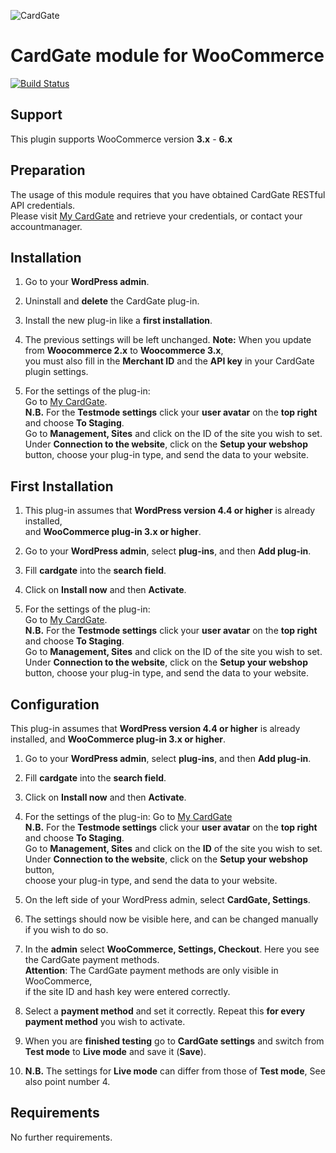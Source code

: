 ![CardGate](https://cdn.curopayments.net/thumb/200/logos/cardgate.png)

# CardGate module for WooCommerce

[![Build Status](https://travis-ci.org/cardgate/woocommerce.svg?branch=master)](https://travis-ci.org/cardgate/woocommerce)

## Support

This plugin supports WooCommerce version **3.x** - **6.x**

## Preparation

The usage of this module requires that you have obtained CardGate RESTful API credentials.  
Please visit [My CardGate](https://my.cardgate.com/) and retrieve your credentials, or contact your accountmanager.

## Installation

1. Go to your **WordPress admin**.

2. Uninstall and **delete** the CardGate plug-in.

3. Install the new plug-in like a **first installation**.

4. The previous settings will be left unchanged.
   **Note:** When you update from **Woocommerce 2.x** to **Woocommerce 3.x**,  
   you must also fill in the **Merchant ID** and the **API key** in your CardGate plugin settings.

5. For the settings of the plug-in:  
   Go to [My CardGate](https://my.cardgate.com/).  
   **N.B.** For the **Testmode settings** click your **user avatar** on the **top right** and choose **To Staging**.  
   Go to **Management, Sites** and click on the ID of the site you wish to set.  
   Under **Connection to the website**, click on the **Setup your webshop** button, choose your plug-in type, and send the data to your website.

## First Installation

1. This plug-in assumes that **WordPress version 4.4  or higher** is already installed,  
   and **WooCommerce plug-in 3.x or higher**.

2. Go to your **WordPress admin**, select **plug-ins**, and then **Add plug-in**.

3. Fill **cardgate** into the **search field**.

4. Click on **Install now** and then **Activate**.

5. For the settings of the plug-in:  
   Go to [My CardGate](https://my.cardgate.com/).  
   **N.B.** For the **Testmode settings** click your **user avatar** on the **top right** and choose **To Staging**.  
   Go to **Management, Sites** and click on the ID of the site you wish to set.  
   Under **Connection to the website**, click on the **Setup your webshop** button, choose your plug-in type, and send the data to your website.

## Configuration

This plug-in assumes that **WordPress version 4.4  or higher** is already installed,
and **WooCommerce plug-in 3.x or higher**.

1. Go to your **WordPress admin**, select **plug-ins**, and then **Add plug-in**.

2. Fill **cardgate** into the **search field**.

3. Click on **Install now** and then **Activate**. 

4. For the settings of the plug-in:
   Go to [My CardGate](https://my.cardgate.com/)  
   **N.B.** For the **Testmode settings** click your **user avatar** on the **top right** and choose **To Staging**.  
   Go to **Management, Sites** and click on the **ID** of the site you wish to set.  
   Under **Connection to the website**, click on the **Setup your webshop** button,  
   choose your plug-in type, and send the data to your website.

5. On the left side of your WordPress admin, select **CardGate, Settings**.

6. The settings should now be visible here, and can be changed manually if you wish to do so.

7. In the **admin** select **WooCommerce, Settings, Checkout**.
   Here you see the CardGate payment methods.  
   **Attention**: The CardGate payment methods are only visible in WooCommerce,  
   if the site ID and hash key were entered correctly.

8. Select a **payment method** and set it correctly.
   Repeat this **for every payment method** you wish to activate.

9. When you are **finished testing** go to **CardGate settings** and switch from **Test mode** to **Live mode** and save it (**Save**).

10. **N.B.** The settings for **Live mode** can differ from those of **Test mode**, See also point number 4.

## Requirements

No further requirements.
